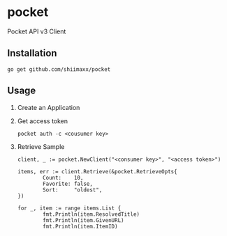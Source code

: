 # pocket

Pocket API v3 Client

## Installation

```
go get github.com/shiimaxx/pocket
```

## Usage

1. Create an Application
2. Get access token

    ```
    pocket auth -c <cousumer key>
    ```
3. Retrieve Sample

    ```
    client, _ := pocket.NewClient("<consumer key>", "<access token>")

    items, err := client.Retrieve(&pocket.RetrieveOpts{
            Count:    10,
            Favorite: false,
            Sort:     "oldest",
    })

    for _, item := range items.List {
            fmt.Println(item.ResolvedTitle)
            fmt.Println(item.GivenURL)
            fmt.Println(item.ItemID)
    ```
